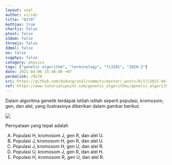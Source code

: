 ```yaml
---
layout: soal
author: viridi
title: "0170"
mathjax: true
chartjs: false
ptext: false
x3dom: false
threejs: false
3dmol: false
oo: false
svgphys: false
category: physics
tags: ["genetic algorithm", "terminology", "fi3201", "2020-2"]
date: 2021-04-06 15:48:00 +07
permalink: /0170
src: https://github.com/dudung/soal/commits/master/_posts/0/17/2021-04-06-ga-terminology.md
ref: https://www.tutorialspoint.com/genetic_algorithms/genetic_algorithms_fundamentals.htm
---
```

Dalam algoritma genetik terdapat istilah istilah seperti populasi, kromosom, gen, dan alel, yang ilustrasinya diberikan dalam gambar berikut.

![]({{site.baseurl}}/assets/img/0/17/0170.png)

Pernyataan yang tepat adalah

<ol type="A">
<li>Populasi H, kromosom J, gen R, dan alel U.
<li>Populasi J, kromosom H, gen R, dan alel U.
<li>Populasi J, kromosom H, gen U, dan alel R.
<li>Populasi U, kromosom J, gen R, dan alel H.
<li>Populasi H, kromosom R, gen U, dan alel R.
